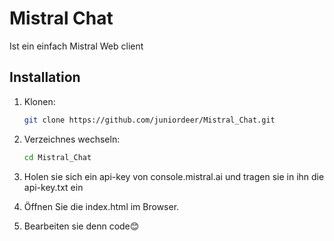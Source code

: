 
# Mistral Chat

Ist ein einfach Mistral Web client

## Installation

1. Klonen:
   ```bash
   git clone https://github.com/juniordeer/Mistral_Chat.git
2. Verzeichnes wechseln:
   ```bash
   cd Mistral_Chat
3. Holen sie sich ein api-key von console.mistral.ai und tragen sie in ihn die api-key.txt ein

5. Öffnen Sie die index.html im Browser.

7. Bearbeiten sie denn code😊



